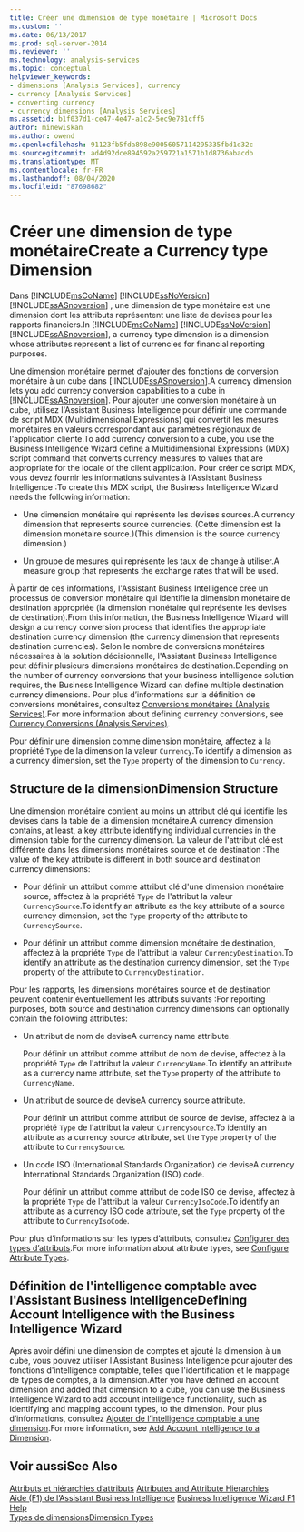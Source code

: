 ```yaml
---
title: Créer une dimension de type monétaire | Microsoft Docs
ms.custom: ''
ms.date: 06/13/2017
ms.prod: sql-server-2014
ms.reviewer: ''
ms.technology: analysis-services
ms.topic: conceptual
helpviewer_keywords:
- dimensions [Analysis Services], currency
- currency [Analysis Services]
- converting currency
- currency dimensions [Analysis Services]
ms.assetid: b1f037d1-ce47-4e47-a1c2-5ec9e781cff6
author: minewiskan
ms.author: owend
ms.openlocfilehash: 91123fb5fda898e90056057114295335fbd1d32c
ms.sourcegitcommit: ad4d92dce894592a259721a1571b1d8736abacdb
ms.translationtype: MT
ms.contentlocale: fr-FR
ms.lasthandoff: 08/04/2020
ms.locfileid: "87698682"
---
```

# <a name="create-a-currency-type-dimension"></a><span data-ttu-id="79d20-102">Créer une dimension de type monétaire</span><span class="sxs-lookup"><span data-stu-id="79d20-102">Create a Currency type Dimension</span></span>
  <span data-ttu-id="79d20-103">Dans [!INCLUDE[msCoName](../../includes/msconame-md.md)] [!INCLUDE[ssNoVersion](../../includes/ssnoversion-md.md)] [!INCLUDE[ssASnoversion](../../includes/ssasnoversion-md.md)] , une dimension de type monétaire est une dimension dont les attributs représentent une liste de devises pour les rapports financiers.</span><span class="sxs-lookup"><span data-stu-id="79d20-103">In [!INCLUDE[msCoName](../../includes/msconame-md.md)] [!INCLUDE[ssNoVersion](../../includes/ssnoversion-md.md)] [!INCLUDE[ssASnoversion](../../includes/ssasnoversion-md.md)], a currency type dimension is a dimension whose attributes represent a list of currencies for financial reporting purposes.</span></span>  
  
 <span data-ttu-id="79d20-104">Une dimension monétaire permet d'ajouter des fonctions de conversion monétaire à un cube dans [!INCLUDE[ssASnoversion](../../includes/ssasnoversion-md.md)].</span><span class="sxs-lookup"><span data-stu-id="79d20-104">A currency dimension lets you add currency conversion capabilities to a cube in [!INCLUDE[ssASnoversion](../../includes/ssasnoversion-md.md)].</span></span> <span data-ttu-id="79d20-105">Pour ajouter une conversion monétaire à un cube, utilisez l'Assistant Business Intelligence pour définir une commande de script MDX (Multidimensional Expressions) qui convertit les mesures monétaires en valeurs correspondant aux paramètres régionaux de l'application cliente.</span><span class="sxs-lookup"><span data-stu-id="79d20-105">To add currency conversion to a cube, you use the Business Intelligence Wizard define a Multidimensional Expressions (MDX) script command that converts currency measures to values that are appropriate for the locale of the client application.</span></span> <span data-ttu-id="79d20-106">Pour créer ce script MDX, vous devez fournir les informations suivantes à l'Assistant Business Intelligence :</span><span class="sxs-lookup"><span data-stu-id="79d20-106">To create this MDX script, the Business Intelligence Wizard needs the following information:</span></span>  
  
-   <span data-ttu-id="79d20-107">Une dimension monétaire qui représente les devises sources.</span><span class="sxs-lookup"><span data-stu-id="79d20-107">A currency dimension that represents source currencies.</span></span> <span data-ttu-id="79d20-108">(Cette dimension est la dimension monétaire source.)</span><span class="sxs-lookup"><span data-stu-id="79d20-108">(This dimension is the source currency dimension.)</span></span>  
  
-   <span data-ttu-id="79d20-109">Un groupe de mesures qui représente les taux de change à utiliser.</span><span class="sxs-lookup"><span data-stu-id="79d20-109">A measure group that represents the exchange rates that will be used.</span></span>  
  
 <span data-ttu-id="79d20-110">À partir de ces informations, l'Assistant Business Intelligence crée un processus de conversion monétaire qui identifie la dimension monétaire de destination appropriée (la dimension monétaire qui représente les devises de destination).</span><span class="sxs-lookup"><span data-stu-id="79d20-110">From this information, the Business Intelligence Wizard will design a currency conversion process that identifies the appropriate destination currency dimension (the currency dimension that represents destination currencies).</span></span> <span data-ttu-id="79d20-111">Selon le nombre de conversions monétaires nécessaires à la solution décisionnelle, l'Assistant Business Intelligence peut définir plusieurs dimensions monétaires de destination.</span><span class="sxs-lookup"><span data-stu-id="79d20-111">Depending on the number of currency conversions that your business intelligence solution requires, the Business Intelligence Wizard can define multiple destination currency dimensions.</span></span> <span data-ttu-id="79d20-112">Pour plus d’informations sur la définition de conversions monétaires, consultez [Conversions monétaires &#40;Analysis Services&#41;](../currency-conversions-analysis-services.md).</span><span class="sxs-lookup"><span data-stu-id="79d20-112">For more information about defining currency conversions, see [Currency Conversions &#40;Analysis Services&#41;](../currency-conversions-analysis-services.md).</span></span>  
  
 <span data-ttu-id="79d20-113">Pour définir une dimension comme dimension monétaire, affectez à la propriété `Type` de la dimension la valeur `Currency`.</span><span class="sxs-lookup"><span data-stu-id="79d20-113">To identify a dimension as a currency dimension, set the `Type` property of the dimension to `Currency`.</span></span>  
  
## <a name="dimension-structure"></a><span data-ttu-id="79d20-114">Structure de la dimension</span><span class="sxs-lookup"><span data-stu-id="79d20-114">Dimension Structure</span></span>  
 <span data-ttu-id="79d20-115">Une dimension monétaire contient au moins un attribut clé qui identifie les devises dans la table de la dimension monétaire.</span><span class="sxs-lookup"><span data-stu-id="79d20-115">A currency dimension contains, at least, a key attribute identifying individual currencies in the dimension table for the currency dimension.</span></span> <span data-ttu-id="79d20-116">La valeur de l'attribut clé est différente dans les dimensions monétaires source et de destination :</span><span class="sxs-lookup"><span data-stu-id="79d20-116">The value of the key attribute is different in both source and destination currency dimensions:</span></span>  
  
-   <span data-ttu-id="79d20-117">Pour définir un attribut comme attribut clé d'une dimension monétaire source, affectez à la propriété `Type` de l'attribut la valeur `CurrencySource`.</span><span class="sxs-lookup"><span data-stu-id="79d20-117">To identify an attribute as the key attribute of a source currency dimension, set the `Type` property of the attribute to `CurrencySource`.</span></span>  
  
-   <span data-ttu-id="79d20-118">Pour définir un attribut comme dimension monétaire de destination, affectez à la propriété `Type` de l'attribut la valeur `CurrencyDestination`.</span><span class="sxs-lookup"><span data-stu-id="79d20-118">To identify an attribute as the destination currency dimension, set the `Type` property of the attribute to `CurrencyDestination`.</span></span>  
  
 <span data-ttu-id="79d20-119">Pour les rapports, les dimensions monétaires source et de destination peuvent contenir éventuellement les attributs suivants :</span><span class="sxs-lookup"><span data-stu-id="79d20-119">For reporting purposes, both source and destination currency dimensions can optionally contain the following attributes:</span></span>  
  
-   <span data-ttu-id="79d20-120">Un attribut de nom de devise</span><span class="sxs-lookup"><span data-stu-id="79d20-120">A currency name attribute.</span></span>  
  
     <span data-ttu-id="79d20-121">Pour définir un attribut comme attribut de nom de devise, affectez à la propriété `Type` de l'attribut la valeur `CurrencyName`.</span><span class="sxs-lookup"><span data-stu-id="79d20-121">To identify an attribute as a currency name attribute, set the `Type` property of the attribute to `CurrencyName`.</span></span>  
  
-   <span data-ttu-id="79d20-122">Un attribut de source de devise</span><span class="sxs-lookup"><span data-stu-id="79d20-122">A currency source attribute.</span></span>  
  
     <span data-ttu-id="79d20-123">Pour définir un attribut comme attribut de source de devise, affectez à la propriété `Type` de l'attribut la valeur `CurrencySource`.</span><span class="sxs-lookup"><span data-stu-id="79d20-123">To identify an attribute as a currency source attribute, set the `Type` property of the attribute to `CurrencySource`.</span></span>  
  
-   <span data-ttu-id="79d20-124">Un code ISO (International Standards Organization) de devise</span><span class="sxs-lookup"><span data-stu-id="79d20-124">A currency International Standards Organization (ISO) code.</span></span>  
  
     <span data-ttu-id="79d20-125">Pour définir un attribut comme attribut de code ISO de devise, affectez à la propriété `Type` de l'attribut la valeur `CurrencyIsoCode`.</span><span class="sxs-lookup"><span data-stu-id="79d20-125">To identify an attribute as a currency ISO code attribute, set the `Type` property of the attribute to `CurrencyIsoCode`.</span></span>  
  
 <span data-ttu-id="79d20-126">Pour plus d’informations sur les types d’attributs, consultez [Configurer des types d’attributs](attribute-properties-configure-attribute-types.md).</span><span class="sxs-lookup"><span data-stu-id="79d20-126">For more information about attribute types, see [Configure Attribute Types](attribute-properties-configure-attribute-types.md).</span></span>  
  
## <a name="defining-account-intelligence-with-the-business-intelligence-wizard"></a><span data-ttu-id="79d20-127">Définition de l'intelligence comptable avec l'Assistant Business Intelligence</span><span class="sxs-lookup"><span data-stu-id="79d20-127">Defining Account Intelligence with the Business Intelligence Wizard</span></span>  
 <span data-ttu-id="79d20-128">Après avoir défini une dimension de comptes et ajouté la dimension à un cube, vous pouvez utiliser l'Assistant Business Intelligence pour ajouter des fonctions d'intelligence comptable, telles que l'identification et le mappage de types de comptes, à la dimension.</span><span class="sxs-lookup"><span data-stu-id="79d20-128">After you have defined an account dimension and added that dimension to a cube, you can use the Business Intelligence Wizard to add account intelligence functionality, such as identifying and mapping account types, to the dimension.</span></span> <span data-ttu-id="79d20-129">Pour plus d’informations, consultez [Ajouter de l’intelligence comptable à une dimension](bi-wizard-add-account-intelligence-to-a-dimension.md).</span><span class="sxs-lookup"><span data-stu-id="79d20-129">For more information, see [Add Account Intelligence to a Dimension](bi-wizard-add-account-intelligence-to-a-dimension.md).</span></span>  
  
## <a name="see-also"></a><span data-ttu-id="79d20-130">Voir aussi</span><span class="sxs-lookup"><span data-stu-id="79d20-130">See Also</span></span>  
 <span data-ttu-id="79d20-131">[Attributs et hiérarchies d’attributs](../multidimensional-models-olap-logical-dimension-objects/attributes-and-attribute-hierarchies.md) </span><span class="sxs-lookup"><span data-stu-id="79d20-131">[Attributes and Attribute Hierarchies](../multidimensional-models-olap-logical-dimension-objects/attributes-and-attribute-hierarchies.md) </span></span>  
 <span data-ttu-id="79d20-132">[Aide (F1) de l’Assistant Business Intelligence](../business-intelligence-wizard-f1-help.md) </span><span class="sxs-lookup"><span data-stu-id="79d20-132">[Business Intelligence Wizard F1 Help](../business-intelligence-wizard-f1-help.md) </span></span>  
 [<span data-ttu-id="79d20-133">Types de dimensions</span><span class="sxs-lookup"><span data-stu-id="79d20-133">Dimension Types</span></span>](../multidimensional-models-olap-logical-dimension-objects/database-dimension-properties-types.md)  
  
  
